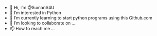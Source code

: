 - 👋 Hi, I’m @SumanS4U
- 👀 I’m interested in Python
- 🌱 I’m currently learning to start python programs using this Github.com
- 💞️ I’m looking to collaborate on ...
- 📫 How to reach me ...

<!---
SumanS4U/SumanS4U is a ✨ special ✨ repository because its `README.md` (this file) appears on your GitHub profile.
You can click the Preview link to take a look at your changes.
--->

